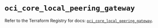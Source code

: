 # `oci_core_local_peering_gateway`

Refer to the Terraform Registry for docs: [`oci_core_local_peering_gateway`](https://registry.terraform.io/providers/oracle/oci/7.19.0/docs/resources/core_local_peering_gateway).

